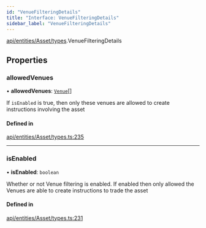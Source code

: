 ```yaml
---
id: "VenueFilteringDetails"
title: "Interface: VenueFilteringDetails"
sidebar_label: "VenueFilteringDetails"
---
```


[api/entities/Asset/types](../../../../../../modules/API/Entities/Asset/Types/Types.md).VenueFilteringDetails

## Properties

### allowedVenues

• **allowedVenues**: [`Venue`](../../../../../../classes/API/Entities/Venue/Venue.md)[]

If `isEnabled` is true, then only these venues are allowed to create instructions involving the asset

#### Defined in

[api/entities/Asset/types.ts:235](https://github.com/PolymeshAssociation/polymesh-sdk/blob/995f17653/src/api/entities/Asset/types.ts#L235)

___

### isEnabled

• **isEnabled**: `boolean`

Whether or not Venue filtering is enabled. If enabled then only allowed the Venues are able to create instructions to trade the asset

#### Defined in

[api/entities/Asset/types.ts:231](https://github.com/PolymeshAssociation/polymesh-sdk/blob/995f17653/src/api/entities/Asset/types.ts#L231)

